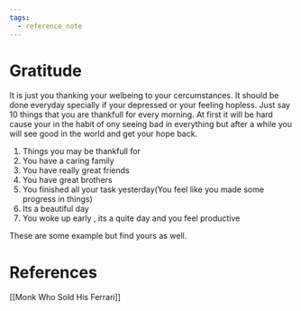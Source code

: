 ```yaml
---
tags:
  - reference_note
---
```

# Gratitude

It is just you thanking your welbeing to your cercumstances. It should be done everyday specially if your depressed or your feeling hopless. Just say 10 things that  you are thankfull for every morning. At first it will be hard cause your in the habit of ony seeing bad in everything but after a while you will see good in the world and get your hope back. 

1. Things you may be thankfull for
2. You have a caring family
3. You have really great friends
4. You have great brothers
5. You finished all your task yesterday(You feel like you made some progress in things)
6. Its a beautiful day
7. You woke up early , its a quite day and you feel productive

These are some example but find yours as well.
# References
[[Monk Who Sold His Ferrari]]